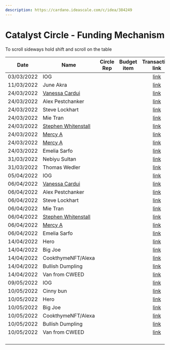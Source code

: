 ```yaml
---
description: https://cardano.ideascale.com/c/idea/384249
---
```


# Catalyst Circle - Funding Mechanism

To scroll sideways hold shift and scroll on the table

<table><thead><tr><th>Date</th><th>Name</th><th data-type="select">Circle Rep</th><th data-type="select">Budget item</th><th align="center">Transaction link</th><th align="center">ADA out</th><th align="center">ADA in</th><th align="center">Balance</th></tr></thead><tbody><tr><td>03/03/2022</td><td>IOG</td><td></td><td></td><td align="center"><a href="https://raw.githubusercontent.com/cctreasury/Treasury-system/main/Transactions/Fund7/CC-Funding-Mechanism/Incoming-IOG/1646554549534-IOG.json">link</a></td><td align="center"></td><td align="center">10191.050262</td><td align="center">10191.050262</td></tr><tr><td>11/03/2022</td><td>June Akra</td><td></td><td></td><td align="center"><a href="https://raw.githubusercontent.com/cctreasury/Treasury-system/main/Transactions/Fund7/CC-Funding-Mechanism/Funding-Mechanism-Toolmakers-%26-Maintainers/1647021937506-June-Akra.json">link</a></td><td align="center">555.555555</td><td align="center"></td><td align="center">9635.494707</td></tr><tr><td>24/03/2022</td><td><a href="https://github.com/miroslavrajh/Catalyst-members/blob/main/profiles/C/Vanessa-Cardui.md">Vanessa Cardui</a></td><td></td><td></td><td align="center"><a href="https://raw.githubusercontent.com/cctreasury/Treasury-system/main/Transactions/Fund7/CC-Funding-Mechanism/Funding-Mechanism-Funded-Proposers/1648133557559-Vanessa-Cardui.json">link</a></td><td align="center">291.032441</td><td align="center"></td><td align="center">9344.293949</td></tr><tr><td>24/03/2022</td><td>Alex Pestchanker</td><td></td><td></td><td align="center"><a href="https://raw.githubusercontent.com/cctreasury/Treasury-system/main/Transactions/Fund7/CC-Funding-Mechanism/Funding-Mechanism-Funded-Proposers/1648133841823-Alex-Pestchanker.json">link</a></td><td align="center">291.032573</td><td align="center"></td><td align="center">9053.261376</td></tr><tr><td>24/03/2022</td><td>Steve Lockhart</td><td></td><td></td><td align="center"><a href="https://raw.githubusercontent.com/cctreasury/Treasury-system/main/Transactions/Fund7/CC-Funding-Mechanism/Funding-Mechanism-Funded-Proposers/1648134359009-Steve-Lockhart.json">link</a></td><td align="center">291.032529</td><td align="center"></td><td align="center">8762.228847</td></tr><tr><td>24/03/2022</td><td>Mie Tran</td><td></td><td></td><td align="center"><a href="https://raw.githubusercontent.com/cctreasury/Treasury-system/main/Transactions/Fund7/CC-Funding-Mechanism/Funding-Mechanism-Funded-Proposers/1648134774857-Mie-Tran.json">link</a></td><td align="center">291.032265</td><td align="center"></td><td align="center">8471.196582</td></tr><tr><td>24/03/2022</td><td><a href="https://github.com/miroslavrajh/Catalyst-members/blob/main/profiles/W/Stephen-Whitenstall.md">Stephen Whitenstall</a></td><td></td><td></td><td align="center"><a href="https://raw.githubusercontent.com/cctreasury/Treasury-system/main/Transactions/Fund7/CC-Funding-Mechanism/Funding-Mechanism-Funded-Proposers/1648135433037-Stephan-Whitenstall.json">link</a></td><td align="center">291.032749</td><td align="center"></td><td align="center">8180.163833</td></tr><tr><td>24/03/2022</td><td><a href="https://github.com/miroslavrajh/Catalyst-members/blob/main/profiles/A/Mercy-A.md">Mercy A</a></td><td></td><td></td><td align="center"><a href="https://raw.githubusercontent.com/cctreasury/Treasury-system/main/Transactions/Fund7/CC-Funding-Mechanism/Funding-Mechanism-Funded-Proposers/1648135971252-Mercy-A.json">link</a></td><td align="center">291.032221</td><td align="center"></td><td align="center">7889.131612</td></tr><tr><td>24/03/2022</td><td><a href="https://github.com/miroslavrajh/Catalyst-members/blob/main/profiles/A/Mercy-A.md">Mercy A</a></td><td></td><td></td><td align="center"><a href="https://raw.githubusercontent.com/cctreasury/Treasury-system/main/Transactions/Fund7/CC-Funding-Mechanism/Funding-Mechanism-Funded-Proposers/1648141627123-Mercy-A.json">link</a></td><td align="center">256.962177</td><td align="center"></td><td align="center">7632.169435</td></tr><tr><td>24/03/2022</td><td>Emelia Sarfo</td><td></td><td></td><td align="center"><a href="https://raw.githubusercontent.com/cctreasury/Treasury-system/main/Transactions/Fund7/CC-Funding-Mechanism/Funding-Mechanism-Funded-Proposers/1648142111625-Emelia-Sarfo.json">link</a></td><td align="center">34.252353</td><td align="center"></td><td align="center">7597.917082</td></tr><tr><td>31/03/2022</td><td>Nebiyu Sultan</td><td></td><td></td><td align="center"><a href="https://raw.githubusercontent.com/cctreasury/Treasury-system/main/Transactions/Fund7/CC-Funding-Mechanism/Funding-Mechanism-Toolmakers-%26-Maintainers/1648725054898-Nebiyu-Sultan.json">link</a></td><td align="center">555.555555</td><td align="center"></td><td align="center">7042.178778</td></tr><tr><td>31/03/2022</td><td>Thomas Wedler</td><td></td><td></td><td align="center"><a href="https://raw.githubusercontent.com/cctreasury/Treasury-system/main/Transactions/Fund7/CC-Funding-Mechanism/Funding-Mechanism-Toolmakers-%26-Maintainers/1648725371597-Thomas-Wedler.json">link</a></td><td align="center">555.555555</td><td align="center"></td><td align="center">6486.440474</td></tr><tr><td>05/04/2022</td><td>IOG</td><td></td><td></td><td align="center"><a href="https://raw.githubusercontent.com/cctreasury/Treasury-system/main/Transactions/Fund7/CC-Funding-Mechanism/Incoming-IOG/1649177003435-IOG.json">link</a></td><td align="center"></td><td align="center">7812.500000</td><td align="center">14298.940474</td></tr><tr><td>06/04/2022</td><td><a href="https://github.com/miroslavrajh/Catalyst-members/blob/main/profiles/C/Vanessa-Cardui.md">Vanessa Cardui</a></td><td></td><td></td><td align="center"><a href="https://raw.githubusercontent.com/cctreasury/Treasury-system/main/Transactions/Fund7/CC-Funding-Mechanism/Funding-Mechanism-Funded-Proposers/1649250087526-Vanessa-Cardui.json">link</a></td><td align="center">223.184025</td><td align="center"></td><td align="center">14075.756449</td></tr><tr><td>06/04/2022</td><td>Alex Pestchanker</td><td></td><td></td><td align="center"><a href="https://raw.githubusercontent.com/cctreasury/Treasury-system/main/Transactions/Fund7/CC-Funding-Mechanism/Funding-Mechanism-Funded-Proposers/1649250748127-Alex-Pestchanker.json">link</a></td><td align="center">223.184069</td><td align="center"></td><td align="center">13852.572380</td></tr><tr><td>06/04/2022</td><td>Steve Lockhart</td><td></td><td></td><td align="center"><a href="https://raw.githubusercontent.com/cctreasury/Treasury-system/main/Transactions/Fund7/CC-Funding-Mechanism/Funding-Mechanism-Funded-Proposers/1649251150625-Steve-Lockhart.json">link</a></td><td align="center">223.183981</td><td align="center"></td><td align="center">13629.388399</td></tr><tr><td>06/04/2022</td><td>Mie Tran</td><td></td><td></td><td align="center"><a href="https://raw.githubusercontent.com/cctreasury/Treasury-system/main/Transactions/Fund7/CC-Funding-Mechanism/Funding-Mechanism-Funded-Proposers/1649251529188-Mie-Tran.json">link</a></td><td align="center">223.183717</td><td align="center"></td><td align="center">13406.204682</td></tr><tr><td>06/04/2022</td><td><a href="https://github.com/miroslavrajh/Catalyst-members/blob/main/profiles/W/Stephen-Whitenstall.md">Stephen Whitenstall</a></td><td></td><td></td><td align="center"><a href="https://raw.githubusercontent.com/cctreasury/Treasury-system/main/Transactions/Fund7/CC-Funding-Mechanism/Funding-Mechanism-Funded-Proposers/1649251918599-Stephan-Whitenstall.json">link</a></td><td align="center">223.184201</td><td align="center"></td><td align="center">13183.020481</td></tr><tr><td>06/04/2022</td><td><a href="https://github.com/miroslavrajh/Catalyst-members/blob/main/profiles/A/Mercy-A.md">Mercy A</a></td><td></td><td></td><td align="center"><a href="https://raw.githubusercontent.com/cctreasury/Treasury-system/main/Transactions/Fund7/CC-Funding-Mechanism/Funding-Mechanism-Funded-Proposers/1649252257902-Mercy-A.json">link</a></td><td align="center">223.183673</td><td align="center"></td><td align="center">12959.836808</td></tr><tr><td>06/04/2022</td><td>Emelia Sarfo</td><td></td><td></td><td align="center"><a href="https://raw.githubusercontent.com/cctreasury/Treasury-system/main/Transactions/Fund7/CC-Funding-Mechanism/Funding-Mechanism-Funded-Proposers/1649252615679-Emelia-Sarfo.json">link</a></td><td align="center">223.183893</td><td align="center"></td><td align="center">12736.652915</td></tr><tr><td>14/04/2022</td><td>Hero</td><td></td><td></td><td align="center"><a href="https://raw.githubusercontent.com/cctreasury/Treasury-system/main/Transactions/Fund7/CC-Funding-Mechanism/Funding-Mechanism-Stake-Pool-Operators/1649925068664-Hero.json">link</a></td><td align="center">250.182881</td><td align="center"></td><td align="center">12486.470034</td></tr><tr><td>14/04/2022</td><td>Big Joe</td><td></td><td></td><td align="center"><a href="https://raw.githubusercontent.com/cctreasury/Treasury-system/main/Transactions/Fund7/CC-Funding-Mechanism/Funding-Mechanism-Stake-Pool-Operators/1649926100684-Big-Joe.json">link</a></td><td align="center">250.183013</td><td align="center"></td><td align="center">12236.287021</td></tr><tr><td>14/04/2022</td><td>CookthymeNFT/Alexa</td><td></td><td></td><td align="center"><a href="https://raw.githubusercontent.com/cctreasury/Treasury-system/main/Transactions/Fund7/CC-Funding-Mechanism/Funding-Mechanism-Stake-Pool-Operators/1649926531774-CookthymeNFT-Alexa.json">link</a></td><td align="center">250.183585</td><td align="center"></td><td align="center">11986.103436</td></tr><tr><td>14/04/2022</td><td>Bullish Dumpling</td><td></td><td></td><td align="center"><a href="https://raw.githubusercontent.com/cctreasury/Treasury-system/main/Transactions/Fund7/CC-Funding-Mechanism/Funding-Mechanism-Stake-Pool-Operators/1649927068077-Bullish-Dumpling.json">link</a></td><td align="center">250.183409</td><td align="center"></td><td align="center">11735.920027</td></tr><tr><td>14/04/2022</td><td>Van from CWEED</td><td></td><td></td><td align="center"><a href="https://raw.githubusercontent.com/cctreasury/Treasury-system/main/Transactions/Fund7/CC-Funding-Mechanism/Funding-Mechanism-Stake-Pool-Operators/1649927468488-Van-from-CardanoWEED.json">link</a></td><td align="center">250.183585</td><td align="center"></td><td align="center">11485.736442</td></tr><tr><td>09/05/2022</td><td>IOG</td><td></td><td></td><td align="center"><a href="https://raw.githubusercontent.com/cctreasury/Treasury-system/main/Transactions/Fund7/CC-Funding-Mechanism/Incoming-IOG/1652189633859-IOG.json">link</a></td><td align="center"></td><td align="center">14204.545455</td><td align="center">25690.281897</td></tr><tr><td>10/05/2022</td><td>Cinny bun</td><td></td><td></td><td align="center"><a href="https://raw.githubusercontent.com/cctreasury/Treasury-system/main/Transactions/Fund7/CC-Funding-Mechanism/Funding-Mechanism-Stake-Pool-Operators/1652190181500-Cinny-bun.json">link</a></td><td align="center">500.183057</td><td align="center"></td><td align="center">25190.098840</td></tr><tr><td>10/05/2022</td><td>Hero</td><td></td><td></td><td align="center"><a href="https://raw.githubusercontent.com/cctreasury/Treasury-system/main/Transactions/Fund7/CC-Funding-Mechanism/Funding-Mechanism-Stake-Pool-Operators/1652190537845-Hero.json">link</a></td><td align="center">250.182793</td><td align="center"></td><td align="center">24939.916047</td></tr><tr><td>10/05/2022</td><td>Big Joe</td><td></td><td></td><td align="center"><a href="https://raw.githubusercontent.com/cctreasury/Treasury-system/main/Transactions/Fund7/CC-Funding-Mechanism/Funding-Mechanism-Stake-Pool-Operators/1652190865389-Big-Joe.json">link</a></td><td align="center">250.182925</td><td align="center"></td><td align="center">24689.733122</td></tr><tr><td>10/05/2022</td><td>CookthymeNFT/Alexa</td><td></td><td></td><td align="center"><a href="https://raw.githubusercontent.com/cctreasury/Treasury-system/main/Transactions/Fund7/CC-Funding-Mechanism/Funding-Mechanism-Stake-Pool-Operators/1652191328517-CookthymeNFT-Alexa.json">link</a></td><td align="center">250.183409</td><td align="center"></td><td align="center">24439.549713</td></tr><tr><td>10/05/2022</td><td>Bullish Dumpling</td><td></td><td></td><td align="center"><a href="https://raw.githubusercontent.com/cctreasury/Treasury-system/main/Transactions/Fund7/CC-Funding-Mechanism/Funding-Mechanism-Stake-Pool-Operators/1652191628428-Bullish-Dumpling.json">link</a></td><td align="center">250.183321</td><td align="center"></td><td align="center">24189.366392</td></tr><tr><td>10/05/2022</td><td>Van from CWEED</td><td></td><td></td><td align="center"><a href="https://raw.githubusercontent.com/cctreasury/Treasury-system/main/Transactions/Fund7/CC-Funding-Mechanism/Funding-Mechanism-Stake-Pool-Operators/1652191955833-Van-from-CardanoWEED.json">link</a></td><td align="center">250.183497</td><td align="center"></td><td align="center">23939.182895</td></tr><tr><td></td><td></td><td></td><td></td><td align="center"></td><td align="center"></td><td align="center"></td><td align="center"></td></tr><tr><td></td><td></td><td></td><td></td><td align="center"></td><td align="center"></td><td align="center"></td><td align="center"></td></tr><tr><td></td><td></td><td></td><td></td><td align="center"></td><td align="center"></td><td align="center"></td><td align="center"></td></tr><tr><td></td><td></td><td></td><td></td><td align="center"></td><td align="center"></td><td align="center"></td><td align="center"></td></tr></tbody></table>
